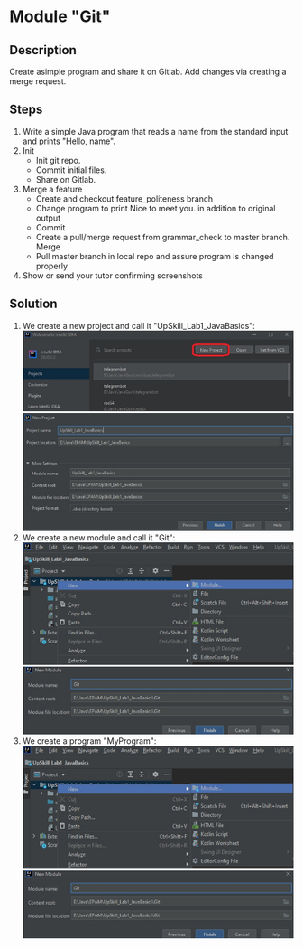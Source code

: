 # Module "Git"
## Description
Create asimple program and share it on Gitlab. Add changes via creating a merge request.
## Steps
1. Write a simple Java program that reads a name from the standard input and prints "Hello, name".
2. Init
    * Init git repo.
    * Commit initial files.
    * Share on Gitlab.
3. Merge a feature
    * Create and checkout feature_politeness branch
    * Change program to print Nice to meet you. in addition to original output
    * Commit
    * Create a pull/merge request from grammar_check to master branch. Merge
    * Pull master branch in local repo and assure program is changed properly
4. Show or send your tutor confirming screenshots
## Solution
1. We create a new project and call it "UpSkill_Lab1_JavaBasics":
![](https://github.com/vitalikulsha/UpSkill_Lab1_JavaBasics/blob/master/Git/img/step1.jpg)
![](https://github.com/vitalikulsha/UpSkill_Lab1_JavaBasics/blob/master/Git/img/step2.jpg)
2. We create a new module and call it "Git":
![](https://github.com/vitalikulsha/UpSkill_Lab1_JavaBasics/blob/master/Git/img/step3.jpg)
![](https://github.com/vitalikulsha/UpSkill_Lab1_JavaBasics/blob/master/Git/img/step4.jpg)
3. We create a program "MyProgram":
![](https://github.com/vitalikulsha/UpSkill_Lab1_JavaBasics/blob/master/Git/img/step3.jpg)
![](https://github.com/vitalikulsha/UpSkill_Lab1_JavaBasics/blob/master/Git/img/step4.jpg)


